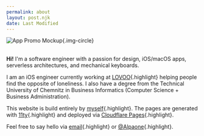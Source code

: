 ```yaml
---
permalink: about
layout: post.njk
date: Last Modified
---
```

![App Promo Mockup](/img/profile.webp){.img-circle}

<br/>**Hi!** I'm a software engineer with a passion for design, iOS/macOS apps, serverless architectures, and mechanical keyboards.

I am an iOS engineer currently working at [LOVOO](https://apps.apple.com/us/app/lovoo-dating-app-live-chat/id445338486){.highlight} helping people find the opposite of loneliness. I also have a degree from the Technical University of Chemnitz in Business Informatics (Computer Science + Business Administration).

This website is build entirely by [myself](https://github.com/thealpa/janhuelsmann.com){.highlight}. The pages are generated with [11ty](https://www.11ty.dev/){.highlight} and deployed via [Cloudflare Pages](https://pages.cloudflare.com/){.highlight}.

Feel free to say hello via [email](mailto:mail@janhuelsmann.com){.highlight} or [@Alpaone](https://twitter.com/alpaone){.highlight}.
